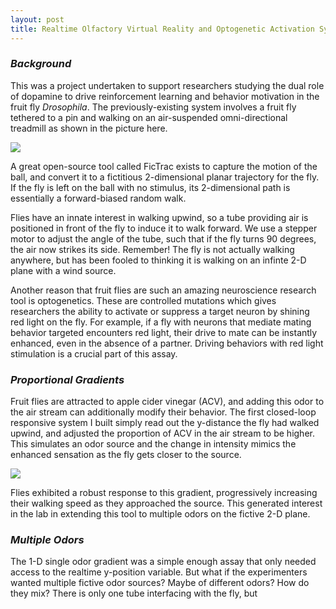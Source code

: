 ```yaml
---
layout: post
title: Realtime Olfactory Virtual Reality and Optogenetic Activation System
---
```


### *Background*
This was a project undertaken to support researchers studying the dual role of dopamine to drive reinforcement learning and behavior motivation in the fruit fly *Drosophila*. The previously-existing system involves a fruit fly tethered to a pin and walking on an air-suspended omni-directional treadmill as shown in the picture here.

![](https://i.imgur.com/eRQJuhL.png)

A great open-source tool called FicTrac exists to capture the motion of the ball, and convert it to a fictitious 2-dimensional planar trajectory for the fly. If the fly is left on the ball with no stimulus, its 2-dimensional path is essentially a forward-biased random walk.

Flies have an innate interest in walking upwind, so a tube providing air is positioned in front of the fly to induce it to walk forward. We use a stepper motor to adjust the angle of the tube, such that if the fly turns 90 degrees, the air now strikes its side. Remember! The fly is not actually walking anywhere, but has been fooled to thinking it is walking on an infinte 2-D plane with a wind source.

Another reason that fruit flies are such an amazing neuroscience research tool is optogenetics. These are controlled mutations which gives researchers the ability to activate or suppress a target neuron by shining red light on the fly. For example, if a fly with neurons that mediate mating behavior targeted encounters red light, their drive to mate can be instantly enhanced, even in the absence of a partner.  Driving behaviors with red light stimulation is a crucial part of this assay.

### *Proportional Gradients*
Fruit flies are attracted to apple cider vinegar (ACV), and adding this odor to the air stream can additionally modify their behavior. The first closed-loop responsive system I built simply read out the y-distance the fly had walked upwind, and adjusted the proportion of ACV in the air stream to be higher. This simulates an odor source and the change in intensity mimics the enhanced sensation as the fly gets closer to the source.

![](https://i.imgur.com/I7w6HGo.png)

Flies exhibited a robust response to this gradient, progressively increasing their walking speed as they approached the source. This generated interest in the lab in extending this tool to multiple odors on the fictive 2-D plane.


### *Multiple Odors*
The 1-D single odor gradient was a simple enough assay that only needed access to the realtime y-position variable. But what if the experimenters wanted multiple fictive odor sources? Maybe of different odors? How do they mix? There is only one tube interfacing with the fly, but 


